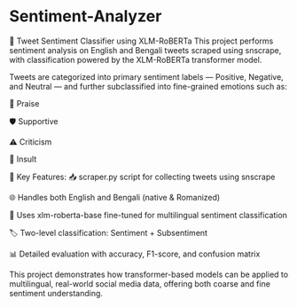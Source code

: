 # Sentiment-Analyzer
🧠 Tweet Sentiment Classifier using XLM-RoBERTa
This project performs sentiment analysis on English and Bengali tweets scraped using snscrape, with classification powered by the XLM-RoBERTa transformer model.

Tweets are categorized into primary sentiment labels — Positive, Negative, and Neutral — and further subclassified into fine-grained emotions such as:

💬 Praise

🛡️ Supportive

⚠️ Criticism

🚫 Insult

📌 Key Features:
📥 scraper.py script for collecting tweets using snscrape

🌐 Handles both English and Bengali (native & Romanized)

🤖 Uses xlm-roberta-base fine-tuned for multilingual sentiment classification

🏷️ Two-level classification: Sentiment + Subsentiment

📊 Detailed evaluation with accuracy, F1-score, and confusion matrix

This project demonstrates how transformer-based models can be applied to multilingual, real-world social media data, offering both coarse and fine sentiment understanding.

